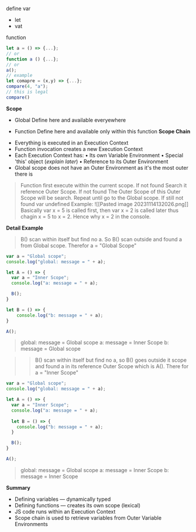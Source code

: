 define var
- let
- vat

function
```js
let a = () => {...};
// or
function a () {...};
// or
a();
// example
let comapre = (x,y) => {...};
compare(4, "a");
// this is legal
compare() 
```

**Scope**
+ Global 
	Define here and available everyewhere
- Function
	Define here and available only within this function
**Scope Chain**
+ Everything is executed in an Execution Context
+ Function invocation creates a new Execution Context
+ Each Execution Context has:
	• Its own Variable Environment
	• Special 'this' object (*explain later*)
	• Reference to its Outer Environment
+ Global scope does not have an Outer Environment as it's the most outer there is
> Function first execute within the current scope. If not found
> 	Search it reference Outer Scope. If not found
> 		The Outer Scope of this Outer Scope will be search.
> 			Repeat until go to the Global scope. If still not found
> 				var undefined
Example: 
![[Pasted image 20231114132026.png]]
> Basically var x = 5 is called first, then var x = 2 is called later thus chagin x = 5 to x = 2. Hence why x = 2 in the console. 

**Detail Example**

> B() scan within itself but find no a. So B() scan outside and found a from Global scope. Therefor a = "Global Scope"
```js
var a = "Global scope";
console.log("global: message = " + a);

let A = () => {
  var a = "Inner Scope";
  console.log("a: message = " + a);

  B();
}

let B = () => {
    console.log("b: message = " + a);
}

A();
```
> global: message = Global scope
a: message = Inner Scope
b: message = Global scope

> > B() scan within itself but find no a, so B() goes outside it scope and found a in its reference Outer Scope which is A(). There for a = "Inner Scope"
```js
var a = "Global scope";
console.log("global: message = " + a);

let A = () => {
  var a = "Inner Scope";
  console.log("a: message = " + a);
  
  let B = () => {
    console.log("b: message = " + a);
  }

  B();
}

A();
```
> global: message = Global scope
a: message = Inner Scope
b: message = Inner Scope

**Summary**
+ Defining variables — dynamically typed
+ Defining functions — creates its own scope (lexical)
+ JS code runs within an Execution Context
+ Scope chain is used to retrieve variables from Outer Variable Environments

